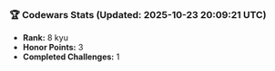 ### 🏆 Codewars Stats (Updated: 2025-10-23 20:09:21 UTC)

- **Rank:** 8 kyu
- **Honor Points:** 3
- **Completed Challenges:** 1

